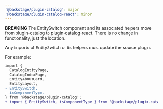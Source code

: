 ```yaml
---
'@backstage/plugin-catalog': major
'@backstage/plugin-catalog-react': minor
---
```


**BREAKING** The EntitySwitch component and its associated helpers move from plugin-catalog to plugin-catalog-react.
There is no change in functionality, just the location.

Any imports of EntitySwitch or its helpers must update the source plugin.

For example:

```diff
import {
  CatalogEntityPage,
  CatalogIndexPage,
  EntityAboutCard,
  EntityLayout,
- EntitySwitch,
- isComponentType,
} from '@backstage/plugin-catalog';
+ import { EntitySwitch, isComponentType } from '@backstage/plugin-catalog-react';
```
